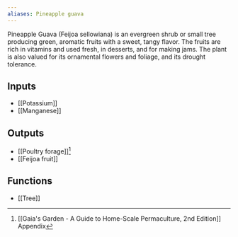 ```yaml
---
aliases: Pineapple guava
---
```

Pineapple Guava (Feijoa sellowiana) is an evergreen shrub or small tree producing green, aromatic fruits with a sweet, tangy flavor. The fruits are rich in vitamins and used fresh, in desserts, and for making jams. The plant is also valued for its ornamental flowers and foliage, and its drought tolerance.

## Inputs
- [[Potassium]]
- [[Manganese]]
## Outputs
- [[Poultry forage]][^1]
- [[Feijoa fruit]]

## Functions
- [[Tree]]

[^1]: [[Gaia's Garden - A Guide to Home-Scale Permaculture, 2nd Edition]] Appendix
